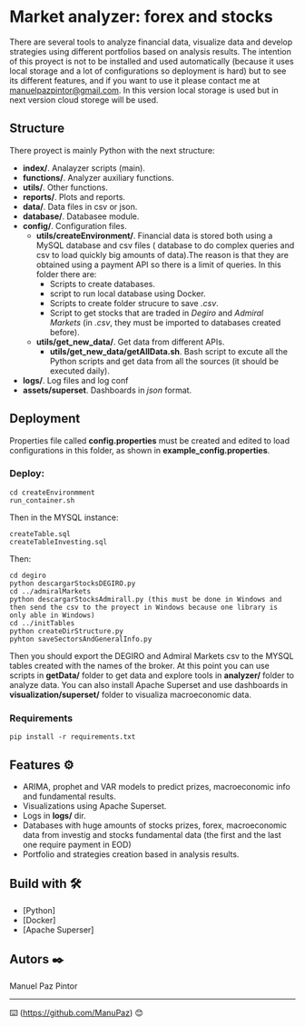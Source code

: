 # Market analyzer: forex and stocks

There are several tools to analyze financial data, visualize data and develop strategies using different portfolios based on analysis results. The intention of this proyect is not to be installed and used automatically (because it uses local storage and a lot of configurations so deployment is hard) but to see its different features, and if you want to use it please contact me at manuelpazpintor@gmail.com.
In this version  local storage is used but in next version cloud storege will be used.
## Structure
There proyect is mainly Python with the next structure:
* **index/**. Analayzer scripts (main).
* **functions/**. Analyzer auxiliary functions.
* **utils/**. Other functions.
* **reports/**. Plots and reports.
* **data/**. Data files in csv or json.
* **database/**. Databasee module.
* **config/**. Configuration files.
  * **utils/createEnvironment/**. Financial data is stored both using a MySQL database and csv files ( database to  do complex queries and csv to load quickly big amounts of data).The reason is that they are obtained using a payment API so there is a limit of queries. In this folder there are:
    * Scripts to create databases. 
    * script to run local database using Docker.
    * Scripts to create folder strucure to save *.csv*.
    * Script to get stocks that are traded in *Degiro* and *Admiral Markets* (in *.csv*, they must be imported to databases created before).
  * **utils/get_new_data/**. Get data from different APIs.
    * **utils/get_new_data/getAllData.sh**. Bash script to excute all the Python scripts and get data from all the sources (it should be executed daily).
* **logs/**. Log files and log conf
* **assets/superset**. Dashboards in *json* format.
## Deployment

Properties file called **config.properties** must be created and edited to load configurations in this folder, as shown in **example_config.properties**.

### Deploy:

```
cd createEnvironmment
run_container.sh
```
Then in the MYSQL instance:
```
createTable.sql
createTableInvesting.sql
```
Then:
```
cd degiro
python descargarStocksDEGIRO.py
cd ../admiralMarkets
python descargarStocksAdmirall.py (this must be done in Windows and then send the csv to the proyect in Windows because one library is only able in Windows)
cd ../initTables
python createDirStructure.py
pyhton saveSectorsAndGeneralInfo.py
```
Then you should export the DEGIRO and Admiral Markets csv to the MYSQL tables created with the names of the broker.
At this point you can use scripts in **getData/** folder to get data and explore tools in **analyzer/** folder to analyze data. You  can also install Apache Superset and use dashboards in **visualization/superset/** folder to visualiza macroeconomic data.
### Requirements

```
pip install -r requirements.txt
```

## Features ⚙️
 
* ARIMA, prophet and VAR models to predict prizes, macroeconomic info and fundamental results.
* Visualizations using Apache Superset.
* Logs in **logs/** dir.
* Databases with huge amounts of stocks prizes, forex, macroeconomic data from investig and stocks fundamental data (the first and the last one require payment in EOD)
* Portfolio and strategies creation based in analysis results.
## Build with 🛠️

* [Python]
* [Docker]
* [Apache Superser]



## Autors ✒️
Manuel Paz Pintor



---
⌨️ (https://github.com/ManuPaz) 😊

